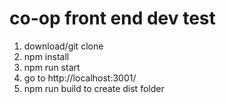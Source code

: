 # co-op front end dev test

1.  download/git clone
2.  npm install
3.  npm run start
4.  go to http://localhost:3001/
5.  npm run build to create dist folder
